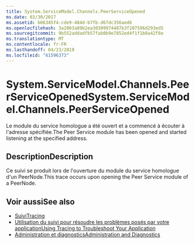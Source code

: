 ```yaml
---
title: System.ServiceModel.Channels.PeerServiceOpened
ms.date: 03/30/2017
ms.assetid: b06345f4-cde9-484d-b7fb-d67dc356aed6
ms.openlocfilehash: 3a2003a89b2ea30309974487b3f207596d293ed5
ms.sourcegitcommit: 9b552addadfb57fab0b9e7852ed4f1f1b8a42f8e
ms.translationtype: MT
ms.contentlocale: fr-FR
ms.lasthandoff: 04/23/2019
ms.locfileid: "61596373"
---
```

# <a name="systemservicemodelchannelspeerserviceopened"></a><span data-ttu-id="47ee0-102">System.ServiceModel.Channels.PeerServiceOpened</span><span class="sxs-lookup"><span data-stu-id="47ee0-102">System.ServiceModel.Channels.PeerServiceOpened</span></span>
<span data-ttu-id="47ee0-103">Le module du service homologue a été ouvert et a commencé à écouter à l'adresse spécifiée.</span><span class="sxs-lookup"><span data-stu-id="47ee0-103">The Peer Service module has been opened and started listening at the specified address.</span></span>  
  
## <a name="description"></a><span data-ttu-id="47ee0-104">Description</span><span class="sxs-lookup"><span data-stu-id="47ee0-104">Description</span></span>  
 <span data-ttu-id="47ee0-105">Ce suivi se produit lors de l'ouverture du module du service homologue d'un PeerNode.</span><span class="sxs-lookup"><span data-stu-id="47ee0-105">This trace occurs upon opening the Peer Service module of a PeerNode.</span></span>  
  
## <a name="see-also"></a><span data-ttu-id="47ee0-106">Voir aussi</span><span class="sxs-lookup"><span data-stu-id="47ee0-106">See also</span></span>

- [<span data-ttu-id="47ee0-107">Suivi</span><span class="sxs-lookup"><span data-stu-id="47ee0-107">Tracing</span></span>](../../../../../docs/framework/wcf/diagnostics/tracing/index.md)
- [<span data-ttu-id="47ee0-108">Utilisation du suivi pour résoudre les problèmes posés par votre application</span><span class="sxs-lookup"><span data-stu-id="47ee0-108">Using Tracing to Troubleshoot Your Application</span></span>](../../../../../docs/framework/wcf/diagnostics/tracing/using-tracing-to-troubleshoot-your-application.md)
- [<span data-ttu-id="47ee0-109">Administration et diagnostics</span><span class="sxs-lookup"><span data-stu-id="47ee0-109">Administration and Diagnostics</span></span>](../../../../../docs/framework/wcf/diagnostics/index.md)
